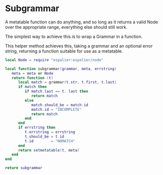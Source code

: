# Subgrammar


  A metatable function can do anything, and so long as it returns a valid
Node over the appropriate range, everything else should still work.


The simplest way to achieve this is to wrap a Grammar in a function.


This helper method achieves this, taking a grammar and an optional error
string, returning a function suitable for use as a metatable.

```lua
local Node = require "espalier:espalier/node"

local function subgrammar(grammar, meta, errstring)
   meta = meta or Node
   return function (t)
      local match = grammar(t.str, t.first, t.last)
      if match then
         if match.last == t. last then
            return match
         else
            match.should_be = match.id
            match.id = "INCOMPLETE"
            return match
         end
      end
      if errstring then
         t.errstring = errstring
         t.should_be = t.id
         t.id        = "NOMATCH"
      end
      return setmetatable(t, meta)
   end
end

return subgrammar
```
